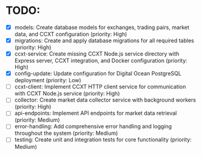 # TODO:

- [x] models: Create database models for exchanges, trading pairs, market data, and CCXT configuration (priority: High)
- [x] migrations: Create and apply database migrations for all required tables (priority: High)
- [x] ccxt-service: Create missing CCXT Node.js service directory with Express server, CCXT integration, and Docker configuration (priority: High)
- [x] config-update: Update configuration for Digital Ocean PostgreSQL deployment (priority: Low)
- [ ] ccxt-client: Implement CCXT HTTP client service for communication with CCXT Node.js service (priority: High)
- [ ] collector: Create market data collector service with background workers (priority: High)
- [ ] api-endpoints: Implement API endpoints for market data retrieval (priority: Medium)
- [ ] error-handling: Add comprehensive error handling and logging throughout the system (priority: Medium)
- [ ] testing: Create unit and integration tests for core functionality (priority: Medium)
